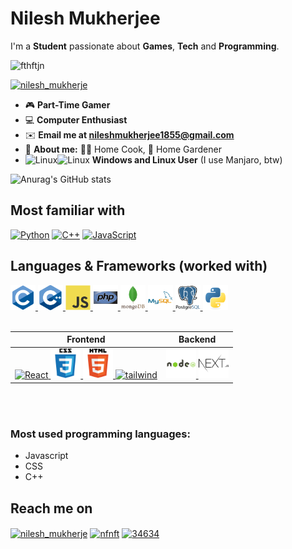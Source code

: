 
# **Nilesh Mukherjee**
I'm a **Student** passionate about **Games**, **Tech** and **Programming**.

<p align="left"> <img src="https://komarev.com/ghpvc/?username=fthftjn&label=Profile%20views&color=0e75b6&style=flat" alt="fthftjn" /> </p>  
<p align="left"> <a href="https://twitter.com/nilesh_mukherje" target="blank"><img src="https://img.shields.io/twitter/follow/nilesh_mukherje?logo=twitter&style=for-the-badge" alt="nilesh_mukherje" /></a> </p>

* 🎮 **Part-Time Gamer**
* 💻 **Computer Enthusiast**
* ✉️ **Email me at nileshmukherjee1855@gmail.com**
* 👦 **About me:** 👨‍🍳 Home Cook, 🌱 Home Gardener
* <img src="https://api.iconify.design/logos:microsoft-windows.svg" alt="Linux" width=24 height=24><img src="https://api.iconify.design/logos:linux-tux.svg" alt="Linux" width=24 height=24> **Windows and Linux User** (I use Manjaro, btw)

![Anurag's GitHub stats](https://github-readme-stats.vercel.app/api?username=X-PROFESSOR)
<br>
## Most familiar with
<span>
 <a href="https://www.python.org" target="_blank" rel="noreferrer"> <img src="https://api.iconify.design/logos:python.svg" alt="Python" width=48 height=48></a>
  <a href="https://www.w3schools.com/cpp/" target="_blank" rel="noreferrer"><img src="https://api.iconify.design/logos:c-plusplus.svg" alt="C++" width=48 height=48></a>
  <a href="https://developer.mozilla.org/en-US/docs/Web/JavaScript" target="_blank" rel="noreferrer"><img src="https://api.iconify.design/logos:javascript.svg" alt="JavaScript" width=48 height=48></a>
</span>

## Languages & Frameworks (worked with)
<span>
 <a href="https://www.cprogramming.com/" target="_blank" rel="noreferrer"> <img src="https://raw.githubusercontent.com/devicons/devicon/master/icons/c/c-original.svg" alt="c" width="40" height="40"/> </a> <a href="https://www.w3schools.com/cpp/" target="_blank" rel="noreferrer"> <img src="https://raw.githubusercontent.com/devicons/devicon/master/icons/cplusplus/cplusplus-original.svg" alt="cplusplus" width="40" height="40"/> </a> <a href="https://developer.mozilla.org/en-US/docs/Web/JavaScript" target="_blank" rel="noreferrer"> <img src="https://raw.githubusercontent.com/devicons/devicon/master/icons/javascript/javascript-original.svg" alt="javascript" width="40" height="40"/> </a> <a href="https://www.php.net" target="_blank" rel="noreferrer"> <img src="https://raw.githubusercontent.com/devicons/devicon/master/icons/php/php-original.svg" alt="php" width="40" height="40"/> </a><a href="https://www.mongodb.com/" target="_blank" rel="noreferrer"> <img src="https://raw.githubusercontent.com/devicons/devicon/master/icons/mongodb/mongodb-original-wordmark.svg" alt="mongodb" width="40" height="40"/> </a><a href="https://www.mysql.com/" target="_blank" rel="noreferrer"> <img src="https://raw.githubusercontent.com/devicons/devicon/master/icons/mysql/mysql-original-wordmark.svg" alt="mysql" width="40" height="40"/> </a><a href="https://www.postgresql.org" target="_blank" rel="noreferrer"> <img src="https://raw.githubusercontent.com/devicons/devicon/master/icons/postgresql/postgresql-original-wordmark.svg" alt="postgresql" width="40" height="40"/> </a> <a href="https://www.python.org" target="_blank" rel="noreferrer"> <img src="https://raw.githubusercontent.com/devicons/devicon/master/icons/python/python-original.svg" alt="python" width="40" height="40"/> </a>
</span>

<br>
<br>


| **Frontend**                                                                                                                                                                                  | **Backend**                                                                                                                                                                                                                                                                                                                                                                                                                                                                                                                                                                       |
|-------------------------------------------------------------------------------------------------------------------------------------------------------------------------------------------|-------------------------------------------------------------------------------------------------------------------------------------------------------------------------------------------------------------------------------------------------------------------------------------------------------------------------------------------------------------------------------------------------------------------------------------------------------------------------------------------------------------------------------------------------------------------------------|
| <a href="https://reactjs.org/" target="_blank" rel="noreferrer"> <img src="https://api.iconify.design/logos:react.svg" alt="React" width=48 height=48> </a><a href="https://www.w3schools.com/css/" target="_blank" rel="noreferrer"> <img src="https://raw.githubusercontent.com/devicons/devicon/master/icons/css3/css3-original-wordmark.svg" alt="css3" width="48" height="48"/> </a><a href="https://www.w3.org/html/" target="_blank" rel="noreferrer"> <img src="https://raw.githubusercontent.com/devicons/devicon/master/icons/html5/html5-original-wordmark.svg" alt="html5" width="48" height="48"/> </a><a href="https://tailwindcss.com/" target="_blank" rel="noreferrer"> <img src="https://www.vectorlogo.zone/logos/tailwindcss/tailwindcss-icon.svg" alt="tailwind" width="48" height="48"/> </a> | <a href="https://nodejs.org" target="_blank" rel="noreferrer"> <img src="https://raw.githubusercontent.com/devicons/devicon/master/icons/nodejs/nodejs-original-wordmark.svg" alt="nodejs" width="48" height="48"/> </a><a href="https://nextjs.org/" target="_blank" rel="noreferrer"><img src="https://raw.githubusercontent.com/devicons/devicon/master/icons/nextjs/nextjs-original-wordmark.svg" alt="nextjs" width="48" height="48" /></a> |
<br>
<br>

### Most used programming languages:
- Javascript
- CSS
- C++

## Reach me on

<p align="left">  
<a href="https://twitter.com/nilesh_mukherje" target="blank"><img align="center" src="https://raw.githubusercontent.com/rahuldkjain/github-profile-readme-generator/master/src/images/icons/Social/twitter.svg" alt="nilesh_mukherje" height="30" width="40" /></a>  
<a href="https://linkedin.com/in/nilesh-mukherjee-182a051bb" target="blank"><img align="center" src="https://raw.githubusercontent.com/rahuldkjain/github-profile-readme-generator/master/src/images/icons/Social/linked-in-alt.svg" alt="nfnft" height="30" width="40" /></a>  
<a href="https://discordapp.com/channels/@me/𝐏𝐑𝐎𝐅𝐄𝐒𝐒𝐎𝐑#3896" target="blank"><img align="center" src="https://raw.githubusercontent.com/rahuldkjain/github-profile-readme-generator/master/src/images/icons/Social/discord.svg" alt="34634" height="40" width="40" /></a>  
</p>
